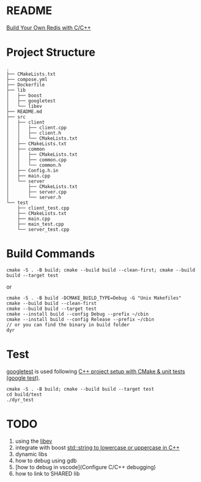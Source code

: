 README
====

[Build Your Own Redis with C/C++](https://build-your-own.org/redis/)

# Project Structure

```
.
├── CMakeLists.txt
├── compose.yml
├── Dockerfile
├── lib
│   ├── boost
│   ├── googletest
│   └── libev
├── README.md
├── src
│   ├── client
│   │   ├── client.cpp
│   │   ├── client.h
│   │   └── CMakeLists.txt
│   ├── CMakeLists.txt
│   ├── common
│   │   ├── CMakeLists.txt
│   │   ├── common.cpp
│   │   └── common.h
│   ├── Config.h.in
│   ├── main.cpp
│   └── server
│       ├── CMakeLists.txt
│       ├── server.cpp
│       └── server.h
└── test
    ├── client_test.cpp
    ├── CMakeLists.txt
    ├── main.cpp
    ├── main_test.cpp
    └── server_test.cpp
```

# Build Commands

```
cmake -S . -B build; cmake --build build --clean-first; cmake --build build --target test
```
or
```
cmake -S . -B build -DCMAKE_BUILD_TYPE=Debug -G "Unix Makefiles"
cmake --build build --clean-first
cmake --build build --target test
cmake --install build --config Debug --prefix ~/cbin
cmake --install build --config Release --prefix ~/cbin
// or you can find the binary in build folder
dyr
```

# Test
[googletest](https://github.com/google/googletest) is used following [C++ project setup with CMake & unit tests (google test)](https://raymii.org/s/tutorials/Cpp_project_setup_with_cmake_and_unit_tests.html).
```
cmake -S . -B build; cmake --build build --target test
cd build/test
./dyr_test
```

# TODO

1. using the [libev](https://github.com/enki/libev)
2. integrate with boost [std::string to lowercase or uppercase in C++](https://raymii.org/s/snippets/std_string_to_lowercase_or_uppercase_in_cpp.html)
3. dynamic libs
4. how to debug using gdb
5. [how to debug in vscode](Configure C/C++ debugging)
6. how to link to SHARED lib
